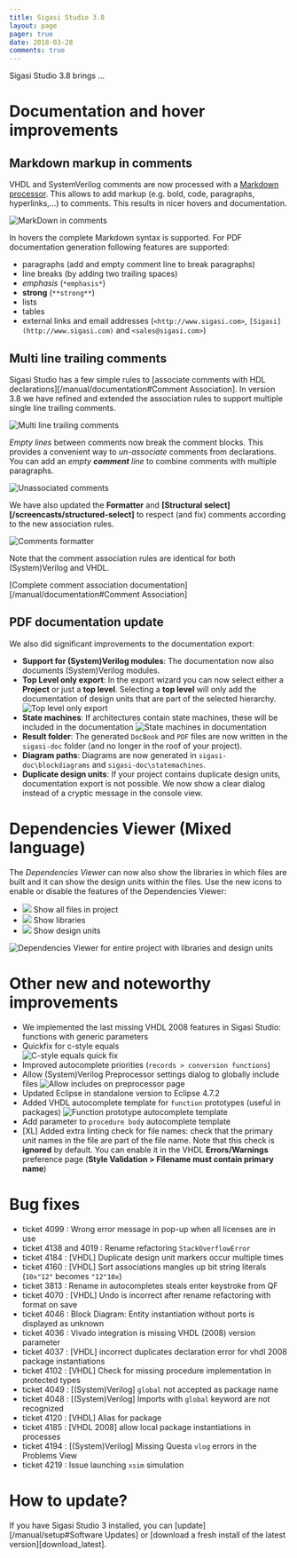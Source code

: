 ```yaml
---
title: Sigasi Studio 3.8
layout: page
pager: true
date: 2018-03-28
comments: true
---
```

Sigasi Studio 3.8 brings ...

# Documentation and hover improvements

## Markdown markup in comments

VHDL and SystemVerilog comments are now processed with a [Markdown processor](https://en.wikipedia.org/wiki/Markdown). This allows to add markup (e.g. bold, code, paragraphs, hyperlinks,...) to comments. This results in nicer hovers and documentation.

![MarkDown in comments](3.8/markdown_comments.png "markdown comments")

In hovers the complete Markdown syntax is supported. For PDF documentation generation following features are supported:

* paragraphs (add and empty comment line to break paragraphs)
* line breaks (by adding two trailing spaces)
* *emphasis* (`*emphasis*`)
* **strong** (`**strong**`)
* lists
* tables
* external links and email addresses (`<http://www.sigasi.com>`, `[Sigasi](http://www.sigasi.com)` and `<sales@sigasi.com>`)


## Multi line trailing comments

Sigasi Studio has a few simple rules to [associate comments with HDL declarations][/manual/documentation#Comment Association]. In version 3.8 we have refined and extended the association rules to support multiple single line trailing comments.

![Multi line trailing comments](3.8/comment_association_multiple_trailing.png "Multi line trailing comments")

*Empty lines* between comments now break the comment blocks. This provides a convenient way to *un-associate* comments from declarations. You can add an *empty **comment** line* to combine comments with multiple paragraphs.

![Unassociated comments](3.8/comment_association_unassociated_comment.png "Unassociated comments")

We have also updated the **Formatter** and **[Structural select][/screencasts/structured-select]** to respect (and fix) comments according to the new association rules.

![Comments formatter](3.8/comment_association_formatter.png "Comments formatter")

Note that the comment association rules are identical for both (System)Verilog and VHDL.

[Complete comment association documentation][/manual/documentation#Comment Association]

## PDF documentation update

We also did significant improvements to the documentation export:

* **Support for (System)Verilog modules**: The documentation now also documents (System)Verilog modules.
* **Top Level only export**: In the export wizard you can now select either a **Project** or just a **top level**. Selecting a **top level** will only add the documentation of design units that are part of the selected hierarchy.
![Top level only export](3.8/export_doc_toplevel.png "Export documentation for a top level")
* **State machines**: If architectures contain state machines, these will be included in the documentation
![State machines in documentation](3.8/statemachine_doc_pdf.png "State machines in documentation")
* **Result folder**: The generated `DocBook` and `PDF` files are now written in the `sigasi-doc` folder (and no longer in the roof of your project).
* **Diagram paths**: Diagrams are now generated in `sigasi-doc\blockdiagrams` and `sigasi-doc\statemachines`.
* **Duplicate design units**: If your project contains duplicate design units, documentation export is not possible. We now show a clear dialog instead of a cryptic message in the console view.

# Dependencies Viewer (Mixed language)

The *Dependencies Viewer* can now also show the libraries in which files are built and it can show the
design units within the files.
Use the new icons to enable or disable the features of the Dependencies Viewer:

* ![](3.8/icon_project.png) Show all files in project
* ![](3.8/icon_libraries.png) Show libraries
* ![](3.8/icon_units.png) Show design units

![Dependencies Viewer for entire project with libraries and design units](3.8/dependencies_project_libraries_units.png)

# Other new and noteworthy improvements

* We implemented the last missing VHDL 2008 features in Sigasi Studio: functions with generic parameters
* Quickfix for c-style equals  
![C-style equals quick fix](3.8/c_style_equals_quickfix.png "C-style equals quick fix")
* Improved autocomplete priorities (`records > conversion functions`)
* Allow (System)Verilog Preprocessor settings dialog to globally include files
![Allow `includes` on preprocessor page](3.8/includes_sv.png)
* Updated Eclipse in standalone version to Eclipse 4.7.2
* Added VHDL autocomplete template for `function` prototypes (useful in packages)
![Function prototype autocomplete template](3.8/function_prototype_autocomplete.png)
* Add parameter to `procedure body` autocomplete template
* \[XL] Added extra linting check for file names: check that the primary unit names in the file are part of the file name. Note that this check is **ignored** by default. You can enable it in the VHDL **Errors/Warnings** preference page (**Style Validation > Filename must contain primary name**)

# Bug fixes

- ticket 4099 : Wrong error message in pop-up when all licenses are in use
- ticket 4138 and 4019 : Rename refactoring `StackOverflowError`
- ticket 4184 : \[VHDL] Duplicate design unit markers occur multiple times
- ticket 4160 : \[VHDL] Sort associations mangles up bit string literals (`10x"12"` becomes `"12"10x`)
- ticket 3813 : Rename in autocompletes steals enter keystroke from QF
- ticket 4070 : \[VHDL] Undo is incorrect after rename refactoring with format on save
- ticket 4046 : Block Diagram: Entity instantiation without ports is displayed as unknown
- ticket 4036 : Vivado integration is missing VHDL (2008) version parameter
- ticket 4037 : \[VHDL] incorrect duplicates declaration error for vhdl 2008 package instantiations
- ticket 4102 : \[VHDL] Check for missing procedure implementation in protected types
- ticket 4049 : \[(System)Verilog] `global` not accepted as package name
- ticket 4048 : \[(System)Verilog] Imports with `global` keyword are not recognized
- ticket 4120 : \[VHDL] Alias for package
- ticket 4185 : \[VHDL 2008] allow local package instantiations in processes
- ticket 4194 : \[(System)Verilog] Missing Questa `vlog` errors in the Problems View
- ticket 4219 : Issue launching `xsim` simulation

# How to update?

If you have Sigasi Studio 3 installed, you can [update][/manual/setup#Software Updates] or [download a fresh install of the latest version][download_latest].